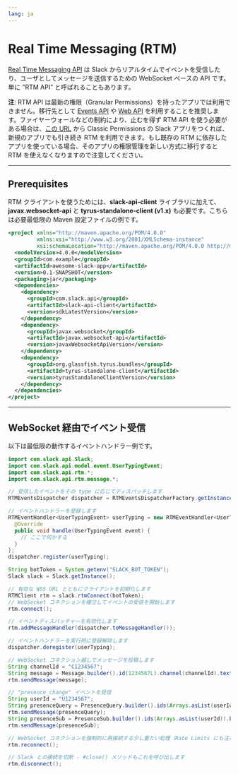 ```yaml
---
lang: ja
---
```


# Real Time Messaging (RTM)

[Real Time Messaging API](https://api.slack.com/rtm) は Slack からリアルタイムでイベントを受信したり、ユーザとしてメッセージを送信するための WebSocket ベースの API です。単に "RTM API” と呼ばれることもあります。

**注**: RTM API は最新の権限（Granular Permissions）を持ったアプリでは利用できません。移行先として [Events API](/guides/events-api) や [Web API](/guides/web-api-basics) を利用することを推奨します。ファイヤーウォールなどの制約により、止むを得ず RTM API を使う必要がある場合は、[この URL](https://api.slack.com/apps?new_classic_app=1) から Classic Permissions の Slack アプリをつくれば、新規のアプリでも引き続き RTM を利用できます。もし既存の RTM に依存したアプリを使っている場合、そのアプリの権限管理を新しい方式に移行すると RTM を使えなくなりますので注意してください。

---
## Prerequisites

RTM クライアントを使うためには、**slack-api-client** ライブラリに加えて、**javax.websocket-api** と **tyrus-standalone-client (v1.x)** も必要です。こちらは必要最低限の Maven 設定ファイルの例です。

```xml
<project xmlns="http://maven.apache.org/POM/4.0.0"
         xmlns:xsi="http://www.w3.org/2001/XMLSchema-instance"
         xsi:schemaLocation="http://maven.apache.org/POM/4.0.0 http://maven.apache.org/maven-v4_0_0.xsd">
  <modelVersion>4.0.0</modelVersion>
  <groupId>com.example</groupId>
  <artifactId>awesome-slack-app</artifactId>
  <version>0.1-SNAPSHOT</version>
  <packaging>jar</packaging>
  <dependencies>
    <dependency>
      <groupId>com.slack.api</groupId>
      <artifactId>slack-api-client</artifactId>
      <version>sdkLatestVersion</version>
    </dependency>
    <dependency>
      <groupId>javax.websocket</groupId>
      <artifactId>javax.websocket-api</artifactId>
      <version>javaxWebsocketApiVersion</version>
    </dependency>
    <dependency>
      <groupId>org.glassfish.tyrus.bundles</groupId>
      <artifactId>tyrus-standalone-client</artifactId>
      <version>tyrusStandaloneClientVersion</version>
    </dependency>
  </dependencies>
</project>
```

---
## WebSocket 経由でイベント受信

以下は最低限の動作するイベントハンドラー例です。

```java
import com.slack.api.Slack;
import com.slack.api.model.event.UserTypingEvent;
import com.slack.api.rtm.*;
import com.slack.api.rtm.message.*;

// 受信したイベントをその type に応じてディスパッチします
RTMEventsDispatcher dispatcher = RTMEventsDispatcherFactory.getInstance();

// イベントハンドラーを登録します
RTMEventHandler<UserTypingEvent> userTyping = new RTMEventHandler<UserTypingEvent>() {
  @Override
  public void handle(UserTypingEvent event) {
    // ここで何かする
  }
};
dispatcher.register(userTyping);

String botToken = System.getenv("SLACK_BOT_TOKEN");
Slack slack = Slack.getInstance();

// 有効な WSS URL とともにクライアントを初期化します
RTMClient rtm = slack.rtmConnect(botToken);
// WebSocket コネクションを確立してイベントの受信を開始します
rtm.connect();

// イベントディスパッチャーを有効化します
rtm.addMessageHandler(dispatcher.toMessageHandler());

// イベントハンドラーを実行時に登録解除します
dispatcher.deregister(userTyping);

// WebSocket コネクション越しでメッセージを投稿します
String channelId = "C1234567";
String message = Message.builder().id(1234567L).channel(channelId).text(":wave: Hi there!").build().toJSONString();
rtm.sendMessage(message);

// "presence_change" イベントを受信
String userId = "U1234567";
String presenceQuery = PresenceQuery.builder().ids(Arrays.asList(userId)).build().toJSONString();
rtm.sendMessage(presenceQuery);
String presenceSub = PresenceSub.builder().ids(Arrays.asList(userId)).build().toJSONString();
rtm.sendMessage(presenceSub);

// WebSocket コネクションを強制的に再接続する少し重たい処理（Rate Limits にも注意）
rtm.reconnect();

// Slack との接続を切断 - #close() メソッドもこれを呼び出します
rtm.disconnect();
```
